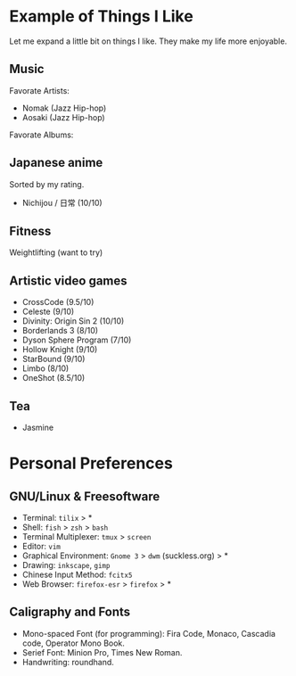 Example of Things I Like
===

Let me expand a little bit on things I like. They make my life more enjoyable.

## Music

Favorate Artists:
* Nomak (Jazz Hip-hop)
* Aosaki (Jazz Hip-hop)

Favorate Albums:

## Japanese anime

Sorted by my rating.

* Nichijou / 日常 (10/10)

## Fitness

Weightlifting (want to try)

## Artistic video games

* CrossCode (9.5/10)
* Celeste (9/10)
* Divinity: Origin Sin 2 (10/10)
* Borderlands 3 (8/10)
* Dyson Sphere Program (7/10)
* Hollow Knight (9/10)
* StarBound (9/10)
* Limbo (8/10)
* OneShot (8.5/10)

## Tea

* Jasmine

# Personal Preferences

## GNU/Linux & Freesoftware

* Terminal: `tilix` > *
* Shell: `fish` > `zsh` > `bash`
* Terminal Multiplexer: `tmux` > `screen`
* Editor: `vim`
* Graphical Environment: `Gnome 3` > `dwm` (suckless.org) > *
* Drawing: `inkscape`, `gimp`
* Chinese Input Method: `fcitx5`
* Web Browser: `firefox-esr` > `firefox` > *

## Caligraphy and Fonts

* Mono-spaced Font (for programming): Fira Code, Monaco, Cascadia code, Operator Mono Book.
* Serief Font: Minion Pro, Times New Roman.
* Handwriting: roundhand.
